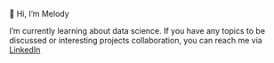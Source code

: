 👋 Hi, I’m Melody

I’m currently learning about data science.
If you have any topics to be discussed or interesting projects collaboration, you can reach me via [LinkedIn](https://linkedin.com/in/melrarasati)

<!---
melrarasati/melrarasati is a ✨ special ✨ repository because its `README.md` (this file) appears on your GitHub profile.
You can click the Preview link to take a look at your changes.
--->
